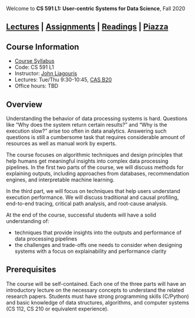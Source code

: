 Welcome to **CS 591 L1: User-centric Systems for Data Science**, Fall 2020

## [Lectures](./lectures.html) \| [Assignments](./assignments.html) \| [Readings](./readings.html) \| [Piazza](https://piazza.com/bu/spring2020/cs591l1/home)

## Course Information

- [Course Syllabus](./syllabus.html)
- Code: CS 591 L1
- Instructor: [John Liagouris](https://cs-people.bu.edu/liagos/)
- Lectures: Tue/Thu 9:30-10:45, [CAS	B20](https://www.bu.edu/classrooms/classroom/cas-b20/)
- Office hours: TBD

## Overview

Understanding the behavior of data processing systems is hard. Questions like “Why does the system return certain results?” and “Why is the execution slow?” arise too often in data analytics. Answering such questions is still a cumbersome task that requires considerable amount of resources as well as manual work by experts.

The course focuses on algorithmic techniques and design principles that help humans get meaningful insights into complex data processing pipelines. In the first two parts of the course, we will discuss methods for explaining outputs, including approaches from databases, recommendation engines, and interpretable machine learning.

In the third part, we will focus on techniques that help users understand execution performance. We will discuss traditional and causal profiling, end-to-end tracing, critical path analysis, and root-cause analysis.

At the end of the course, successful students will have a solid understanding of:
- techniques that provide insights into the outputs and performance of data processing pipelines
- the challenges and trade-offs one needs to consider when designing systems with a focus on explainability and performance clarity

## Prerequisites
The course will be self-contained. Each one of the three parts will have an introductory lecture on the necessary concepts to understand the related research papers. Students must have strong programming skills (C/Python) and basic knowledge of data structures, algorithms, and computer systems (CS 112, CS 210 or equivalent experience).
